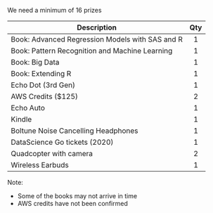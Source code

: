 We need a minimum of 16 prizes

| **Description** |**Qty**|
|-----------------|:----:|
| Book: Advanced Regression Models with SAS and R | 1 |
| Book: Pattern Recognition and Machine Learning | 1 |
| Book: Big Data | 1 |
| Book: Extending R | 1 |
| Echo Dot (3rd Gen)| 1 |
| AWS Credits ($125) | 2 |
| Echo Auto | 1 |
| Kindle | 1 |
| Boltune Noise Cancelling Headphones | 1 |
| DataScience Go tickets (2020) | 1 |
| Quadcopter with camera | 2 |
| Wireless Earbuds | 1 |

Note:
* Some of the books may not arrive in time
* AWS credits have not been confirmed
